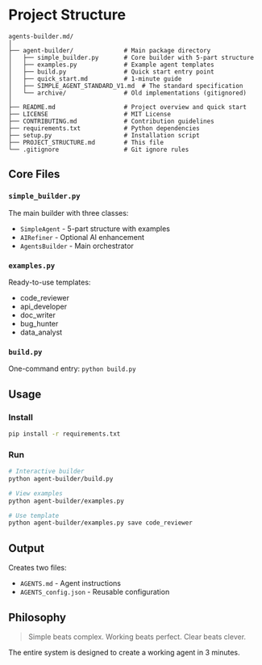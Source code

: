 # Project Structure

```
agents-builder.md/
│
├── agent-builder/              # Main package directory
│   ├── simple_builder.py       # Core builder with 5-part structure
│   ├── examples.py             # Example agent templates
│   ├── build.py                # Quick start entry point
│   ├── quick_start.md          # 1-minute guide
│   ├── SIMPLE_AGENT_STANDARD_V1.md  # The standard specification
│   └── archive/                # Old implementations (gitignored)
│
├── README.md                   # Project overview and quick start
├── LICENSE                     # MIT License
├── CONTRIBUTING.md             # Contribution guidelines
├── requirements.txt            # Python dependencies
├── setup.py                    # Installation script
├── PROJECT_STRUCTURE.md        # This file
└── .gitignore                  # Git ignore rules
```

## Core Files

### `simple_builder.py`
The main builder with three classes:
- `SimpleAgent` - 5-part structure with examples
- `AIRefiner` - Optional AI enhancement
- `AgentsBuilder` - Main orchestrator

### `examples.py`
Ready-to-use templates:
- code_reviewer
- api_developer
- doc_writer
- bug_hunter
- data_analyst

### `build.py`
One-command entry: `python build.py`

## Usage

### Install
```bash
pip install -r requirements.txt
```

### Run
```bash
# Interactive builder
python agent-builder/build.py

# View examples
python agent-builder/examples.py

# Use template
python agent-builder/examples.py save code_reviewer
```

## Output

Creates two files:
- `AGENTS.md` - Agent instructions
- `AGENTS_config.json` - Reusable configuration

## Philosophy

> Simple beats complex. Working beats perfect. Clear beats clever.

The entire system is designed to create a working agent in 3 minutes.